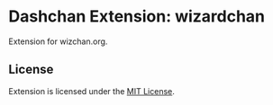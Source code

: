 # Dashchan Extension: wizardchan

Extension for wizchan.org.

## License

Extension is licensed under the [MIT License](LICENSE).